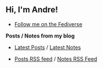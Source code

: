 ## Hi, I'm Andre!

* [Follow me on the Fediverse](https://social.abf.li/@andre)

**Posts / Notes from my blog**

* [Latest Posts](https://abf.li/) / [Latest Notes](https://abf.li/notes)

* [Posts RSS feed](https://abf.li/feed.xml) / [Notes RSS Feed](https://abf.li/notes.xml)
